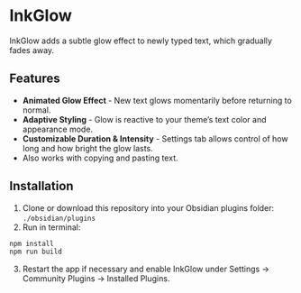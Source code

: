# InkGlow

InkGlow adds a subtle glow effect to newly typed text, which gradually fades away.  

## Features

- **Animated Glow Effect** - New text glows momentarily before returning to normal.
- **Adaptive Styling** - Glow is reactive to your theme’s text color and appearance mode. 
- **Customizable Duration & Intensity** - Settings tab allows control of how long and how bright the glow lasts.
- Also works with copying and pasting text. 

## Installation

1. Clone or download this repository into your Obsidian plugins folder: `./obsidian/plugins`
2. Run in terminal:
```bash
npm install
npm run build
```
3. Restart the app if necessary and enable InkGlow under Settings → Community Plugins → Installed Plugins. 
